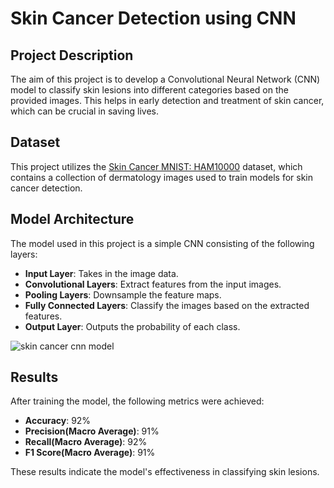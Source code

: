 # Skin Cancer Detection using CNN

## Project Description
The aim of this project is to develop a Convolutional Neural Network (CNN) model to classify skin lesions into different categories based on the provided images. This helps in early detection and treatment of skin cancer, which can be crucial in saving lives.

## Dataset
This project utilizes the [Skin Cancer MNIST: HAM10000](https://www.kaggle.com/datasets/kmader/skin-cancer-mnist-ham10000) dataset, which contains a collection of dermatology images used to train models for skin cancer detection.

## Model Architecture
The model used in this project is a simple CNN consisting of the following layers:

- **Input Layer**: Takes in the image data.
- **Convolutional Layers**: Extract features from the input images.
- **Pooling Layers**: Downsample the feature maps.
- **Fully Connected Layers**: Classify the images based on the extracted features.
- **Output Layer**: Outputs the probability of each class.

![skin cancer cnn model](https://github.com/user-attachments/assets/7f493b85-ce31-4daf-87ec-b9e1aeba1501)

## Results
After training the model, the following metrics were achieved:

- **Accuracy**: 92%
- **Precision(Macro Average)**: 91%
- **Recall(Macro Average)**: 92%
- **F1 Score(Macro Average)**: 91%

These results indicate the model's effectiveness in classifying skin lesions.
